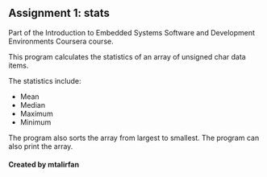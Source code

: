 ## Assignment 1: stats

Part of the Introduction to Embedded Systems Software and Development Environments Coursera course.

This program calculates the statistics of an array of unsigned char data items.

The statistics include:

- Mean
- Median
- Maximum
- Minimum

The program also sorts the array from largest to smallest.
The program can also print the array.

#### Created by mtalirfan

